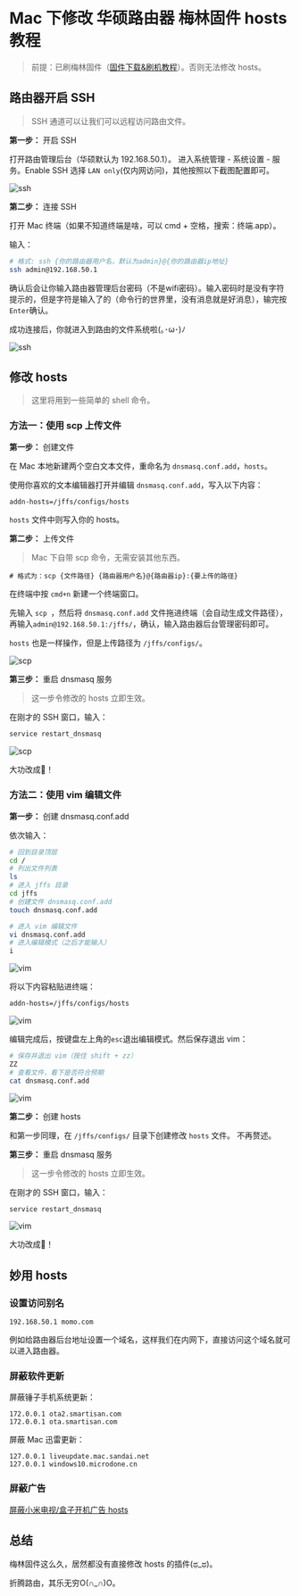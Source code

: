 # Mac 下修改 华硕路由器 梅林固件 hosts 教程

> 前提：已刷梅林固件（[固件下载&刷机教程](https://koolshare.cn/forum.php?mod=forumdisplay&fid=96&filter=typeid&typeid=68&orderby=lastpost)）。否则无法修改 hosts。

## 路由器开启 SSH

> SSH 通道可以让我们可以远程访问路由文件。

**第一步：** 开启 SSH

打开路由管理后台（华硕默认为 192.168.50.1）。
进入系统管理 - 系统设置 - 服务。Enable SSH 选择 `LAN only`(仅内网访问)，其他按照以下截图配置即可。

![ssh](../assets/20190706/ssh_0.png)

**第二步：** 连接 SSH

打开 Mac 终端（如果不知道终端是啥，可以 cmd + 空格，搜索：终端.app）。

输入：

```bash
# 格式: ssh {你的路由器用户名，默认为admin}@{你的路由器ip地址}
ssh admin@192.168.50.1
```

确认后会让你输入路由器管理后台密码（不是wifi密码）。输入密码时是没有字符提示的，但是字符是输入了的（命令行的世界里，没有消息就是好消息），输完按`Enter`确认。

成功连接后，你就进入到路由的文件系统啦(｡･ω･)ﾉ

![ssh](../assets/20190706/ssh_1.png)

## 修改 hosts

> 这里将用到一些简单的 shell 命令。

### 方法一：使用 scp 上传文件

**第一步：** 创建文件

在 Mac 本地新建两个空白文本文件，重命名为 `dnsmasq.conf.add`，`hosts`。

使用你喜欢的文本编辑器打开并编辑 `dnsmasq.conf.add`，写入以下内容：

```txt
addn-hosts=/jffs/configs/hosts
```

`hosts` 文件中则写入你的 hosts。

**第二步：** 上传文件

> Mac 下自带 scp 命令，无需安装其他东西。

```
# 格式为：scp {文件路径} {路由器用户名}@{路由器ip}:{要上传的路径}
```

在终端中按 `cmd+n` 新建一个终端窗口。

先输入 `scp `，然后将 `dnsmasq.conf.add` 文件拖进终端（会自动生成文件路径），再输入`admin@192.168.50.1:/jffs/`，确认，输入路由器后台管理密码即可。

`hosts` 也是一样操作，但是上传路径为 `/jffs/configs/`。

![scp](../assets/20190706/scp_0.png)

**第三步：** 重启 dnsmasq 服务

> 这一步令修改的 hosts 立即生效。

在刚才的 SSH 窗口，输入：

```bash
service restart_dnsmasq
```

![scp](../assets/20190706/scp_1.png)

大功改成🎉！

### 方法二：使用 vim 编辑文件

**第一步：** 创建 dnsmasq.conf.add

依次输入：

```bash
# 回到目录顶层
cd /
# 列出文件列表
ls
# 进入 jffs 目录
cd jffs
# 创建文件 dnsmasq.conf.add
touch dnsmasq.conf.add

# 进入 vim 编辑文件
vi dnsmasq.conf.add
# 进入编辑模式（之后才能输入）
i
```
![vim](../assets/20190706/vim_0.png)

将以下内容粘贴进终端：

```txt
addn-hosts=/jffs/configs/hosts
```

![vim](../assets/20190706/vim_1.png)

编辑完成后，按键盘左上角的`esc`退出编辑模式。然后保存退出 vim：

```bash
# 保存并退出 vim（按住 shift + zz）
ZZ
# 查看文件，看下是否符合预期
cat dnsmasq.conf.add
```

![vim](../assets/20190706/vim_2.png)

**第二步：** 创建 hosts

和第一步同理，在 `/jffs/configs/` 目录下创建修改 `hosts` 文件。
不再赘述。

**第三步：** 重启 dnsmasq 服务

> 这一步令修改的 hosts 立即生效。

在刚才的 SSH 窗口，输入：

```bash
service restart_dnsmasq
```

![vim](../assets/20190706/vim_3.png)

大功改成🎉！

## 妙用 hosts

### 设置访问别名

```
192.168.50.1 momo.com
```

例如给路由器后台地址设置一个域名，这样我们在内网下，直接访问这个域名就可以进入路由器。

### 屏蔽软件更新

屏蔽锤子手机系统更新：

```
172.0.0.1 ota2.smartisan.com
172.0.0.1 ota.smartisan.com
```

屏蔽 Mac 迅雷更新：

```
127.0.0.1 liveupdate.mac.sandai.net
127.0.0.1 windows10.microdone.cn
```

### 屏蔽广告

[屏蔽小米电视/盒子开机广告 hosts](https://gist.github.com/itspig/e22bd240cff35fbb4b29fafd2539de27)

## 总结

梅林固件这么久，居然都没有直接修改 hosts 的插件(ಥ_ಥ)。

折腾路由，其乐无穷O(∩_∩)O。
